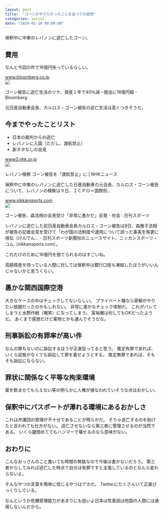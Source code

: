 ```yaml
---
layout: post
title:  "ゴーンがやりたかったことを並べての感想"
categories: social
date: "2020-01-10 00:00:00"
---
```


保釈中に中東のレバノンに逃亡したゴーン。

## 費用

なんと今回の件で16億円失っているらしい。


<div class="card">
  <a href="https://www.bloomberg.co.jp/news/articles/2020-01-10/Q3VBW8DWX2PS01"></a>
  <div class="card__header">
    <a href="https://www.bloomberg.co.jp/news/articles/2020-01-10/Q3VBW8DWX2PS01">www.bloomberg.co.jp</a>
  </div>
  <div class="card__image">
    <img src="https://assets.bwbx.io/images/users/iqjWHBFdfxIU/iBtNQ2u7acqs/v0/1200x800.jpg">
  </div>
  <div class="card__title">
    <p>ゴーン被告に逃亡生活のツケ、資産１年で40％減－脱出に16億円超 - Bloomberg</p>
  </div>
  <div class="card__description">
    <p>元日産自動車会長、カルロス・ゴーン被告の逃亡生活は高くつきそうだ。</p>
  </div>
</div>



## 今までやったことリスト

- 日本の裁判からの逃亡
- レバノンに入国（ただし、渡航禁止）
- 新ネタなしの会見


<div class="card">
  <a href="https://www3.nhk.or.jp/news/html/20200109/k10012240511000.html"></a>
  <div class="card__header">
    <a href="https://www3.nhk.or.jp/news/html/20200109/k10012240511000.html">www3.nhk.or.jp</a>
  </div>
  <div class="card__image">
    <img src="https://www3.nhk.or.jp/news/html/20200109/K10012240511_2001100523_2001100540_01_03.jpg">
  </div>
  <div class="card__title">
    <p>レバノン検察 ゴーン被告を「渡航禁止」に | NHKニュース</p>
  </div>
  <div class="card__description">
    <p>保釈中に中東のレバノンに逃亡した日産自動車の元会長、カルロス・ゴーン被告について、レバノンの検察は９日、ＩＣＰＯ＝国際刑…</p>
  </div>
</div>



<div class="card">
  <a href="https://www.nikkansports.com/general/news/202001100000139.html"></a>
  <div class="card__header">
    <a href="https://www.nikkansports.com/general/news/202001100000139.html">www.nikkansports.com</a>
  </div>
  <div class="card__image">
    <img src="https://www.nikkansports.com/general/news/img/202001100000139-w500_0.jpg">
  </div>
  <div class="card__title">
    <p>ゴーン被告、森法相の会見受け「非常に愚かだ」反発 - 社会 : 日刊スポーツ</p>
  </div>
  <div class="card__description">
    <p>レバノンに逃亡した前日産自動車会長カルロス・ゴーン被告は9日、森雅子法相が被告の記者会見を受けて「わが国の法制度や運用について誤った事実を殊更に喧伝（けんでん… - 日刊スポーツ新聞社のニュースサイト、ニッカンスポーツ・コム（nikkansports.com）。</p>
  </div>
</div>


これだけのために16億円を捨てられるのはすごいね。

高額資産を持っている人間に対しては保釈中は銀行口座も凍結したほうがいいんじゃないかと思うくらい。

## 愚かな関西国際空港

大きなケースの中はチェックしてないらしい。
プライベート機なら密輸がやりたい放題だったのかもしれない。
非常に愚かなチェック体制だ。
これがバレてしまうと水際作戦（嘲笑）になってしまう。
富裕層は何してもOKだったようだ。
あくまで感想だけど薬物とかも運んでそうだな。

## 刑事訴訟の有罪率が高い件

なんの罪もないのに訴訟するほうが正直狂ってると思う。
推定有罪であれば、いくら証拠がなくても訴訟して罪を着せようとする。
推定無罪であれば、そもそも訴訟にならない。

## 罪状に関係なく平等な拘束環境

薬を飲ませてもらえない等の明らかに人権が損なわれていそうな点はおかしい。

## 保釈中にパスポートが澤れる環境にあるおかしさ

これは弁護団の管理が不十分であることが明らかだ。
そりゃ逃亡するのを助けたと言われても仕方がない。
逃亡させないなら第三者に管理させるのが当然である。
いくら鍵閉めててもハンマーで壊せるのなら意味がない。

## おわりに

こんなおっさんのこと書いても時間の無駄なので今後は書かないだろう。
第三者からしてみれば逃亡した時点で自分は有罪ですと主張しているのとなんら変わらないよ。

そんなやつの言葉を簡単に信じるやつはアホだ。
Twitterにたくさんいて正直びっくりしている。

なんというか危機管理能力があまりにも低いよ日本は性善説は他国の人間には通用しないんだから。
